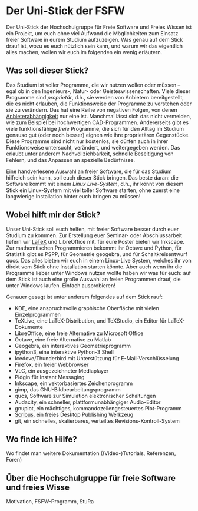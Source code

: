 # Der Uni-Stick der FSFW

Der Uni-Stick der Hochschulgruppe für Freie Software und Freies Wissen ist ein
Projekt, um euch ohne viel Aufwand die Möglichkeiten zum Einsatz freier Software
in eurem Studium aufzuzeigen.  Was genau auf dem Stick drauf ist, wozu es euch
nützlich sein kann, und warum wir das eigentlich alles machen, wollen wir euch
im folgenden ein wenig erläutern.

## Was soll dieser Stick?

Das Studium ist voller Programme, die wir nutzen wollen oder müssen – egal ob in
den Ingenieurs-, Natur- oder Geisteswissenschaften.  Viele dieser Programme sind
*proprietär*, d.h., sie werden von Anbietern bereitgestellt, die es nicht
erlauben, die Funktionsweise der Programme zu verstehen oder sie zu verändern.
Das hat eine Reihe von negativen Folgen, von denen [Anbieterabhängigkeit][1] nur
eine ist.  Manchmal lässt sich das nicht vermeiden, wie zum Beispiel bei
hochwertigen CAD-Programmen.  Andererseits gibt es viele funktionsfähige *freie*
Programme, die sich für den Alltag im Studium genauso gut (oder noch besser)
eignen wie ihre proprietären Gegenstücke.  Diese Programme sind nicht nur
kostenlos, sie dürfen auch in ihrer Funktionsweise untersucht, verändert, und
weitergegeben werden.  Das erlaubt unter anderem Nachvollziehbarkeit, schnelle
Beseitigung von Fehlern, und das Anpassen an spezielle Bedürfnisse.

Eine handverlesene Auswahl an freier Software, die für das Studium hilfreich
sein kann, soll euch dieser Stick bringen.  Das beste daran: die Software kommt
mit einem *Linux Live-System*, d.h., ihr könnt von diesem Stick ein Linux-System
mit viel toller Software starten, ohne zuerst eine langwierige Installation
hinter euch bringen zu müssen!

[1]: https://en.wikipedia.org/wiki/Vendor_lock-in

## Wobei hilft mir der Stick?

Unser Uni-Stick soll euch helfen, mit freier Software besser durch euer Studium
zu kommen.  Zur Erstellung euer Seminar- oder Abschlussarbeit liefern
wir [LaTeX](latex.md) und LibreOffice mit, für eure Poster bieten wir Inkscape.
Zur mathemtischen Programmieren bekommt ihr Octave und Python, für Statistik
gibt es PSPP, für Geometrie geogebra, und für Schaltkreisentwurf qucs.  Das
alles bieten wir euch in einem Linux-Live System, welches ihr von direkt vom
Stick ohne Installation starten könnte.  Aber auch wenn ihr die Programme lieber
unter Windows nutzen wollte haben wir was für euch: auf dem Stick ist auch eine
große Auswahl an freien Programmen drauf, die unter Windows laufen.  Einfach
ausprobieren!

Genauer gesagt ist unter anderem folgendes auf dem Stick rauf:

- KDE, eine anspruchsvolle graphische Oberfläche mit vielen Einzelprogrammen
- TeXLive, eine LaTeX-Distribution, und TeXStudio, ein Editor für LaTeX-Dokumente
- LibreOffice, eine freie Alternative zu Microsoft Office
- Octave, eine freie Alternative zu Matlab
- Geogebra, ein interaktives Geometrieprogramm
- ipython3, eine interaktive Python-3 Shell
- Icedove/Thunderbird mit Unterstützung für E-Mail-Verschlüsselung
- Firefox, ein freier Webbrowser
- VLC, ein ausgezeichneter Mediaplayer
- Pidgin für Instant Messaging
- Inkscape, ein vektorbasiertes Zeichenprogramm
- gimp, das GNU-Bildbearbeitungsprogramm
- qucs, Software zur Simulation elektronischer Schaltungen
- Audacity, ein schneller, plattformunabhängiger Audio-Editor
- gnuplot, ein mächtiges, kommandozeilengesteuertes Plot-Programm
- [Scribus](https://www.scribus.net/), ein freies Desktop Publishing Werkzeug
- git, ein schnelles, skalierbares, verteiltes Revisions-Kontroll-System

## Wo finde ich Hilfe?

Wo findet man weitere Dokumentation ((Video-)Tutorials, Referenzen, Foren)

## Über die Hochschulgruppe für freie Software und freies Wisse

Motivation, FSFW-Programm, StuRa


